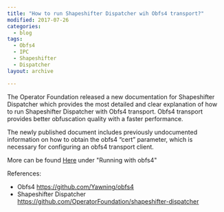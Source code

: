 ```yaml
---
title: "How to run Shapeshifter Dispatcher wih Obfs4 transport?"
modified: 2017-07-26
categories:
  - blog
tags:
  - Obfs4
  - IPC
  - Shapeshifter
  - Dispatcher
layout: archive

---
```

The Operator Foundation released a new documentation for Shapeshifter Dispatcher which provides the most detailed and clear explanation of how to run Shapeshifter Dispatcher with Obfs4 transport. Obfs4 transport provides better obfuscation quality with a faster performance. 

The newly published document includes previously undocumented information on how to obtain the obfs4 “cert” parameter, which is necessary for configuring an obfs4 transport client.

More can be found [Here](https://github.com/OperatorFoundation/shapeshifter-dispatcher/blob/master/README.md) under "Running with obfs4"
 
 References:
 - Obfs4 https://github.com/Yawning/obfs4
 - Shapeshifter Dispatcher https://github.com/OperatorFoundation/shapeshifter-dispatcher

